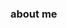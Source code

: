<!--
 * @Author: zhangyu
 * @Email: zhangdulin@outlook.com
 * @Date: 2021-06-28 10:40:43
 * @LastEditors: zhangyu
 * @LastEditTime: 2021-07-02 14:00:58
 * @Description:
-->

### about me

<Gitalk />

<Valine></Valine>
